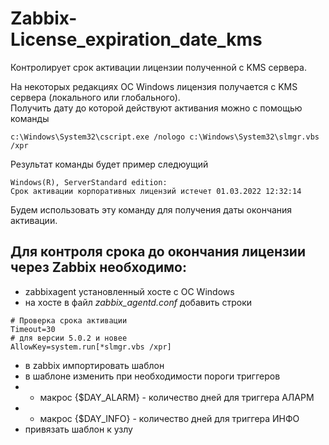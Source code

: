 # Zabbix-License_expiration_date_kms  
Контролирует срок активации лицензии полученной с KMS сервера.  

На некоторых редакциях ОС Windows лицензия получается с KMS сервера (локального или глобального).  
Получить дату до которой действуют активания можно с помощью команды  
```
c:\Windows\System32\cscript.exe /nologo c:\Windows\System32\slmgr.vbs /xpr
```
Результат команды будет пример следюущий  
```
Windows(R), ServerStandard edition:
Срок активации корпоративных лицензий истечет 01.03.2022 12:32:14
```
Будем использовать эту команду для получения даты окончания активации.  
## Для контроля срока до окончания лицензии через Zabbix необходимо:
- zabbixagent установленный хосте с ОС Windows
- на хосте в файл _zabbix_agentd.conf_ добавить строки
```
# Проверка срока активации
Timeout=30
# для версии 5.0.2 и новее
AllowKey=system.run[*slmgr.vbs /xpr]
```
- в zabbix импортировать шаблон  
- в шаблоне изменить при необходимости пороги триггеров  
- - макрос {$DAY_ALARM} - количество дней для триггера АЛАРМ    
- - макрос {$DAY_INFO} - количество дней для триггера ИНФО  
- привязать шаблон к узлу
